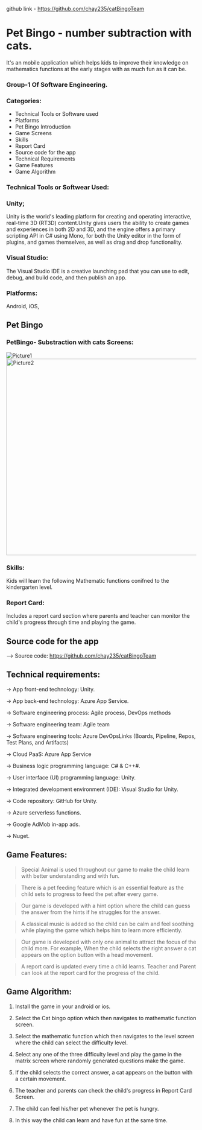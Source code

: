 

github link - https://github.com/chay235/catBingoTeam

# Pet Bingo - number subtraction with cats.
It's an mobile application which helps kids to 
improve their knowledge on mathematics functions at the 
early stages with as much fun as it can be. 

### Group-1 Of Software Engineering.

### Categories:
- Technical Tools or Software used
- Platforms
- Pet Bingo Introduction
- Game Screens
- Skills
- Report Card
- Source code for the app
- Technical Requirements 
- Game Features
- Game Algorithm 

### Technical Tools or Softwear Used:

### Unity;
 Unity is the world's leading platform for creating and operating interactive, real-time 3D (RT3D) content.Unity gives users the ability to create games and experiences in both 2D and 3D, and the engine offers a primary scripting API in C# using Mono, for both the Unity editor in the form of plugins, and games themselves, as well as drag and drop functionality.
 
 ### Visual Studio:
 The Visual Studio IDE is a creative launching pad that you can use to edit, debug, and build code, and then publish an app.
 
 ### Platforms:
 Android, iOS, 

## Pet Bingo


### PetBingo- Substraction with cats Screens:

![Picture1](https://user-images.githubusercontent.com/112659317/203074236-aee95965-a2be-41c7-a8bd-3f35a18917f4.png)<img width="521" alt="Picture2" src="https://user-images.githubusercontent.com/112659317/203074303-c6ec8c55-c2cd-427e-9eec-6589c886c97a.png">




### Skills:
Kids will learn the following Mathematic functions conifned to the kindergarten level.

### Report Card:
Includes a report card section where parents and teacher can monitor the child's progress through time and playing the game.

## Source code for the app
--> Source code:
                  https://github.com/chay235/catBingoTeam

## Technical requirements: 
-> App front-end technology: Unity.

-> App back-end technology: Azure App Service.

-> Software engineering process: Agile process, DevOps methods

-> Software engineering team: Agile team

-> Software engineering tools: Azure DevOpsLinks (Boards, Pipeline, Repos, Test Plans, and Artifacts)

-> Cloud PaaS: Azure App Service

-> Business logic programming language: C# & C++#.

-> User interface (UI) programming language: Unity.

-> Integrated development environment (IDE): Visual Studio for Unity.

-> Code repository: GitHub for Unity.

-> Azure serverless functions.

-> Google AdMob in-app ads.

-> Nuget.

## Game Features: 
> Special Animal is used throughout our game to make the child learn with better understanding and with fun.

> There is a pet feeding feature which is an essential feature as the child sets to progress to feed the pet after every game.

> Our game is developed with a hint option where the child can guess the answer from the hints if he struggles for the answer.

> A classical music is added so the child can be calm and feel soothing while playing the game which helps him to learn more efficiently.

> Our game is developed with only one animal to attract the focus of the child more. For example, When the child selects the right answer a cat appears on the option button with a head movement.

> A report card is updated every time a child learns. Teacher and Parent can look at the report card for the progress of the child.

## Game Algorithm:

1. Install the game in your android or ios.

2. Select the Cat bingo option which then navigates to mathematic function screen.

3. Select the mathematic function which then navigates to the level screen where the child can select the difficulty level.

4. Select any one of the three difficulty level and play the game in the matrix screen where randomly generated questions make the game.

5. If the child selects the correct answer, a cat appears on the button with a certain movement.

6. The teacher and parents can check the child's progress in Report Card Screen.

7. The child can feel his/her pet whenever the pet is hungry. 

8. In this way the child can learn and have fun at the same time.






